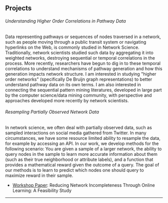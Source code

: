 
## <a name="projects"></a>  Projects


###### Understanding Higher Order Correlations in Pathway Data
Data representing pathways or sequences of nodes traversed in a network, such as people moving through a public transit system or navigating hyperlinks on the Web, is commonly studied in Network Science. Traditionally, network scientists studied such data by aggregating it into weighted networks, destroying sequential or temporal correlations in the process. More recently, researchers have begun to dig in to these temporal correlations to understand mechanisms of pathway generation and how this generation impacts network structure. I am interested in studying "higher order networks" (specifically De Bruijn graph representations) to better understand pathway data on its own terms. I am also interested in connecting the sequential pattern mining literatures, developed in large part by the computer science/data mining community, with perspective and approaches developed more recently by network scientists.


###### Resampling Partially Observed Network Data
In network science, we often deal with partially observed data, such as sampled interactions on social media gathered from Twitter. In many circumstances, we have some resource limited ability to resample the data, for example by accessing an API. In our work, we develop methods for the following scenario: You are given a sample of a larger network, the ability to query nodes in the sample to learn more accurate information about them (such as their true neighborhood or attribute labels), and a function that provides a mathematical reward given the outcome of a query. The goal of our methods is to learn to predict which nodes one should query to maximize reward in their sample.

* [Workshop Paper](http://www.mlgworkshop.org/2018/papers/MLG2018_paper_40.pdf):
Reducing Network Incompleteness Through Online Learning: A Feasibility Study 



----


